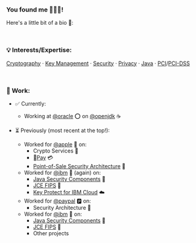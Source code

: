 ### You found me 👨🏻‍💻!
Here's a little bit of a bio 🔬: 

<br/>

### 💡 Interests/Expertise:
[Cryptography](https://github.com/topics/cryptography) &middot; [Key Management](https://github.com/topics/key-management) &middot; [Security](https://github.com/topics/security) &middot; [Privacy](https://github.com/topics/privacy) &middot; [Java](https://github.com/topics/java) &middot; [PCI](https://github.com/topics/pci)/[PCI-DSS](https://github.com/topics/pci-dss) 

<br/>

### 🏢 Work:

- ✅ Currently:
  - Working at [@oracle](https://github.com/oracle) ⭕️ on [@openjdk](https://github.com/openjdk) ☕️

- ⏳ Previously (most recent at the top!):
  - Worked for [@apple](https://github.com/apple)  on:
    - Crypto Services 🔐
    - [Pay](https://www.apple.com/apple-pay/) 💳
    - [Point-of-Sale Security Architecture](https://www.apple.com/retail/) 📱
  - Worked for [@ibm](https://github.com/IBM) 💙 (again) on:
    - [Java Security Components](https://www.ibm.com/docs/en/sdk-java-technology/8?topic=security-guide) 🔐
    - [JCE FIPS](https://www.ibm.com/docs/en/sdk-java-technology/8?topic=guide-ibmjcefips-provider) 🔐
    - [Key Protect for IBM Cloud](https://www.ibm.com/cloud/key-protect) ☁️
  - Worked for [@paypal](https://github.com/paypal) 🅿️ on:
    - Security Architecture 🔐
  - Worked for [@ibm](https://github.com/IBM) 💙 on:
    - [Java Security Components](https://www.ibm.com/docs/en/sdk-java-technology/8?topic=security-guide) 🔐
    - [JCE FIPS](https://www.ibm.com/docs/en/sdk-java-technology/8?topic=guide-ibmjcefips-provider) 🔐
    - Other projects
